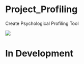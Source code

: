 # Project_Profiling
Create Psychological Profiling Tool


<img src="https://raw.githubusercontent.com/ludwigwittgenstein2/Project_Profiling/master/Profiling.png">

# In Development

